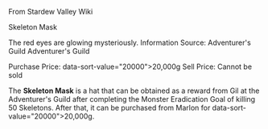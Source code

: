 From Stardew Valley Wiki

Skeleton Mask

The red eyes are glowing mysteriously. Information Source: Adventurer's Guild Adventurer's Guild

Purchase Price: data-sort-value="20000"&gt;20,000g Sell Price: Cannot be sold

The **Skeleton Mask** is a hat that can be obtained as a reward from Gil at the Adventurer's Guild after completing the Monster Eradication Goal of killing 50 Skeletons. After that, it can be purchased from Marlon for data-sort-value="20000"&gt;20,000g.